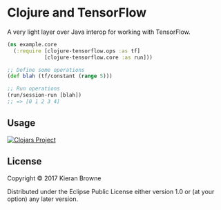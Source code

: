 # Clojure and TensorFlow

A very light layer over Java interop for working with TensorFlow.

```clojure
(ns example.core
  (:require [clojure-tensorflow.ops :as tf]
            [clojure-tensorflow.core :as run]))

;; Define some operations
(def blah (tf/constant (range 5)))

;; Run operations
(run/session-run [blah])
;; => [0 1 2 3 4]
```

## Usage

[![Clojars Project](https://img.shields.io/clojars/v/org.clojars.kieran/clojure-tensorflow.svg)](https://clojars.org/org.clojars.kieran/clojure-tensorflow)

## License

Copyright © 2017 Kieran Browne

Distributed under the Eclipse Public License either version 1.0 or (at
your option) any later version.
